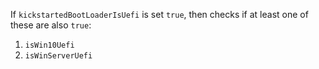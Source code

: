 If `kickstartedBootLoaderIsUefi` is set `true`, then checks if at least one of these are also `true`:
1. `isWin10Uefi`
2. `isWinServerUefi`